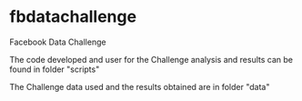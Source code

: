 # fbdatachallenge
Facebook Data Challenge

The code developed and user for the Challenge analysis and results can be found in folder "scripts"

The Challenge data used and the results obtained are in folder "data"
